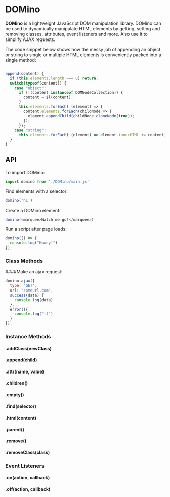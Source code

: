 # DOMino

**DOMino** is a lightweight JavaScript DOM manipulation library. DOMino can be used to dynamically manipulate HTML elements by getting, setting and removing classes, attributes, event listeners and more. Also use it to simplify AJAX requests.

The code snippet below shows how the messy job of appending an object or string to single or multiple HTML elements is conveniently packed into a single method:

```javascript

append(content) {
  if (this.elements.length === 0) return;
  switch(typeof(content)) {
    case "object":
      if (!(content instanceof DOMNodeCollection)) {
        content = $l(content);
      }
      this.elements.forEach( (element) => {
        content.elements.forEach(childNode => {
          element.appendChild(childNode.cloneNode(true));
        });
      });
    case "string":
      this.elements.forEach( (element) => element.innerHTML += content);
  }
}

```

## API

To import DOMino:
```javascript
import domino from './DOMino/main.js'
```

Find elements with a selector:
```javascript
domino('h1')
```

Create a DOMino element:
```javascript
domino(<marquee>Watch me go!</marquee>)
```

Run a script after page loads:
```javascript
domino(() => {
  console.log("Howdy!")
});
```

### Class Methods

####Make an ajax request:
```javascript
domino.ajax({
  type: 'GET',
  url: "someurl.com",
  success(data) {
    console.log(data)
  },
  error(){
    console.log(":(")
  }
});
```

### Instance Methods

#### .addClass(newClass)
#### .append(child)
#### .attr(name, value)
#### .children()
#### .empty()
#### .find(selector)
#### .html(content)
#### .parent()
#### .remove()
#### .removeClass(class)

### Event Listeners

#### .on(action, callback)
#### .off(action, callback)
